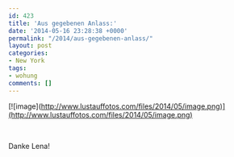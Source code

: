 ```yaml
---
id: 423
title: 'Aus gegebenen Anlass:'
date: '2014-05-16 23:28:38 +0000'
permalink: "/2014/aus-gegebenen-anlass/"
layout: post
categories:
- New York
tags:
- wohung
comments: []
---
```

[![image](<http://www.lustauffotos.com/files/2014/05/image.png)](http://www.lustauffotos.com/files/2014/05/image.png)>

&nbsp;

Danke Lena!